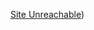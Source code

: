 [Site Unreachable](https://raw.githubusercontent.com/Enki-Zhang/blog_img/master/20250123171950.png))